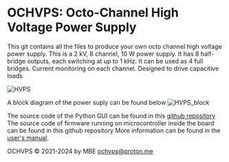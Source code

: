 # OCHVPS: Octo-Channel High Voltage Power Supply

This git contains all the files to produce your own octo channel high voltage power supply. This is a 2 kV, 8 channel, 10 W power supply. It has 8 half-bridge outputs, each switching at up to 1 kHz. It can be used as 4 full bridges. Current monitoring on each channel. Designed to drive capacitive loads

![HVPS](https://github.com/user-attachments/assets/e8a07ade-94b3-492f-ada1-7293d4fda2d5)

A block diagram of the power suply can be found below
![HVPS_block](https://github.com/user-attachments/assets/c46455e4-3e97-492b-b3e9-cd6c03f110b1)

The source code of the Python GUI can be found in this [github repository](https://github.com/martijnschouten/OCHVPS_SW)
The source code of firmware running on microcontroller inside the board can be found in this github repository
More information can be found in the [user's manual](https://github.com/martijnschouten/OCHVPS/blob/v1.0/1_DOC/OCHVPS_V1.0_User_Manual.pdf).

OCHVPS © 2021-2024 by MBE <ochvps@proton.me>
